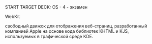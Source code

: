 START
TARGET DECK: OS - 4 - экзамен

WebKit  

свободный движок для отображения веб-страниц, разработанный компанией Apple на основе кода библиотек KHTML и KJS, используемых в графической среде KDE.

